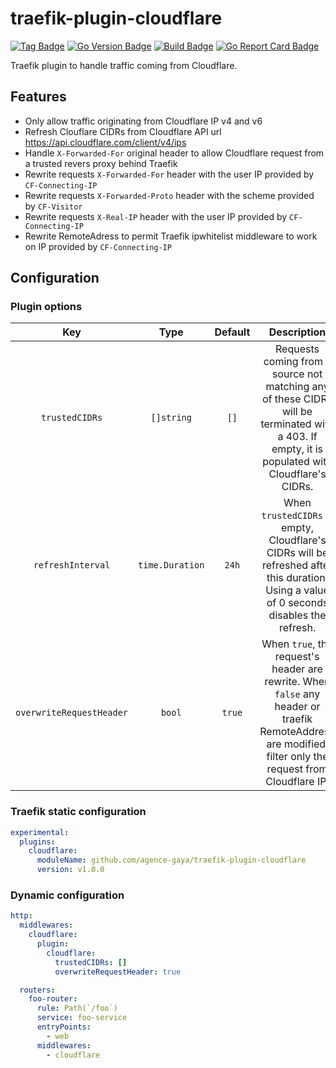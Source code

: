# traefik-plugin-cloudflare

[![Tag Badge]][Tag] [![Go Version Badge]][Go Version] [![Build Badge]][Build] [![Go Report Card Badge]][Go Report Card]

Traefik plugin to handle traffic coming from Cloudflare.

## Features

* Only allow traffic originating from Cloudflare IP v4 and v6 
* Refresh Clouflare CIDRs from Cloudflare API url https://api.cloudflare.com/client/v4/ips
* Handle `X-Forwarded-For` original header to allow Cloudflare request from a trusted revers proxy behind Traefik
* Rewrite requests `X-Forwarded-For` header with the user IP provided by `CF-Connecting-IP`
* Rewrite requests `X-Forwarded-Proto` header with the scheme provided by `CF-Visitor`
* Rewrite requests `X-Real-IP` header with the user IP provided by `CF-Connecting-IP`
* Rewrite RemoteAdress to permit Traefik ipwhitelist middleware to work on IP provided by `CF-Connecting-IP`

## Configuration

### Plugin options

|           Key            | Type            | Default |                                                                        Description                                                                        |
|:------------------------:|:---------------:|:-------:|:---------------------------------------------------------------------------------------------------------------------------------------------------------:|
|      `trustedCIDRs`      | `[]string`      | `[]`    |      Requests coming from a source not matching any of these CIDRs will be terminated with a 403. If empty, it is populated with Cloudflare's CIDRs.      |
|    `refreshInterval`     | `time.Duration` | `24h`   |         When `trustedCIDRs` is empty, Cloudflare's CIDRs will be refreshed after this duration. Using a value of 0 seconds disables the refresh.          |
| `overwriteRequestHeader` | `bool`          | `true`  | When `true`, the request's header are rewrite. When `false` any header or traefik RemoteAddress are modified, filter only the request from Cloudflare IP. |

### Traefik static configuration

```yaml
experimental:
  plugins:
    cloudflare:
      moduleName: github.com/agence-gaya/traefik-plugin-cloudflare
      version: v1.0.0
```

### Dynamic configuration

```yaml
http:
  middlewares:
    cloudflare:
      plugin:
        cloudflare:
          trustedCIDRs: []
          overwriteRequestHeader: true

  routers:
    foo-router:
      rule: Path(`/foo`)
      service: foo-service
      entryPoints:
        - web
      middlewares:
        - cloudflare
```

[Tag]: https://github.com/agence-gaya/traefik-plugin-cloudflare/tags
[Tag Badge]: https://img.shields.io/github/v/tag/agence-gaya/traefik-plugin-cloudflare?sort=semver
[Go Version]: /go.mod
[Go Version Badge]: https://img.shields.io/github/go-mod/go-version/agence-gaya/traefik-plugin-cloudflare
[Build]: https://github.com/agence-gaya/traefik-plugin-cloudflare/actions/workflows/test.yml
[Build Badge]: https://img.shields.io/github/actions/workflow/status/agence-gaya/traefik-plugin-cloudflare/test.yml
[Go Report Card]: https://goreportcard.com/report/github.com/agence-gaya/traefik-plugin-cloudflare
[Go Report Card Badge]: https://goreportcard.com/badge/github.com/agence-gaya/traefik-plugin-cloudflare
